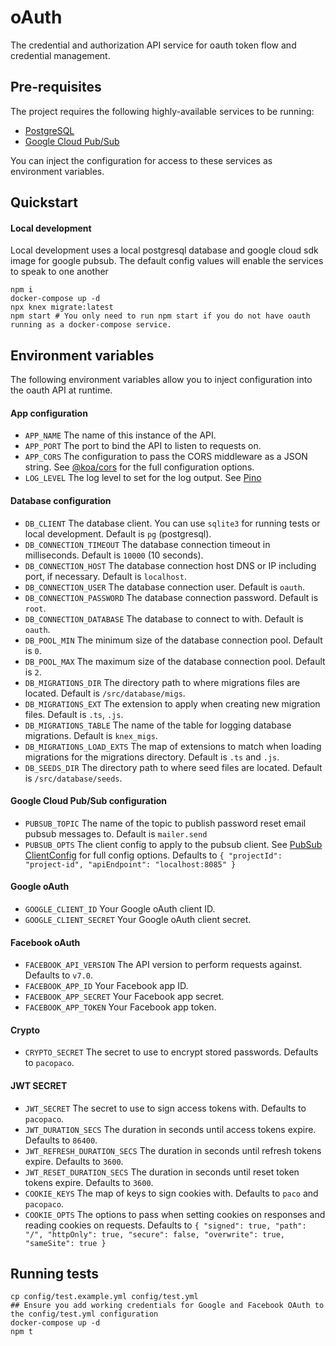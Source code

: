 # oAuth

The credential and authorization API service for oauth token flow and credential management.

## Pre-requisites

The project requires the following highly-available services to be running:

  * [PostgreSQL](https://www.postgresql.org/)
  * [Google Cloud Pub/Sub](https://cloud.google.com/pubsub)

You can inject the configuration for access to these services as environment variables.

## Quickstart

#### Local development

Local development uses a local postgresql database and google cloud sdk image for google pubsub. The default config
values will enable the services to speak to one another

```
npm i
docker-compose up -d
npx knex migrate:latest
npm start # You only need to run npm start if you do not have oauth running as a docker-compose service.
```

## Environment variables

The following environment variables allow you to inject configuration into the oauth API at runtime.

#### App configuration
  * `APP_NAME`
    The name of this instance of the API.
  * `APP_PORT`
    The port to bind the API to listen to requests on.
  * `APP_CORS`
    The configuration to pass the CORS middleware as a JSON string. See [@koa/cors](https://github.com/koajs/cors) for the full configuration options.
  * `LOG_LEVEL`
    The log level to set for the log output. See [Pino](https://github.com/pinojs/pino)

#### Database configuration
  * `DB_CLIENT`
    The database client. You can use `sqlite3` for running tests or local development. Default is `pg` (postgresql).
  * `DB_CONNECTION_TIMEOUT`
    The database connection timeout in milliseconds. Default is `10000` (10 seconds).
  * `DB_CONNECTION_HOST`
    The database connection host DNS or IP including port, if necessary. Default is `localhost`.
  * `DB_CONNECTION_USER`
    The database connection user. Default is `oauth`.
  * `DB_CONNECTION_PASSWORD`
    The database connection password. Default is `root`.
  * `DB_CONNECTION_DATABASE`
    The database to connect to with. Default is `oauth`.
  * `DB_POOL_MIN`
    The minimum size of the database connection pool. Default is `0`.
  * `DB_POOL_MAX`
    The maximum size of the database connection pool. Default is `2`.
  * `DB_MIGRATIONS_DIR`
    The directory path to where migrations files are located. Default is `/src/database/migs`.
  * `DB_MIGRATIONS_EXT`
    The extension to apply when creating new migration files. Default is `.ts`, `.js`.
  * `DB_MIGRATIONS_TABLE`
    The name of the table for logging database migrations. Default is `knex_migs`.
  * `DB_MIGRATIONS_LOAD_EXTS`
    The map of extensions to match when loading migrations for the migrations directory. Default is `.ts` and `.js`.
  * `DB_SEEDS_DIR`
    The directory path to where seed files are located. Default is `/src/database/seeds`.

#### Google Cloud Pub/Sub configuration
  * `PUBSUB_TOPIC`
    The name of the topic to publish password reset email pubsub messages to. Default is `mailer.send`
  * `PUBSUB_OPTS`
    The client config to apply to the pubsub client. See [PubSub ClientConfig](https://googleapis.dev/nodejs/pubsub/latest/global.html#ClientConfig) for full config options. Defaults to `{ "projectId": "project-id", "apiEndpoint": "localhost:8085" }`

#### Google oAuth
  * `GOOGLE_CLIENT_ID`
    Your Google oAuth client ID.
  * `GOOGLE_CLIENT_SECRET`
    Your Google oAuth client secret.

#### Facebook oAuth
  * `FACEBOOK_API_VERSION`
    The API version to perform requests against. Defaults to `v7.0`.
  * `FACEBOOK_APP_ID`
    Your Facebook app ID.
  * `FACEBOOK_APP_SECRET`
    Your Facebook app secret.
  * `FACEBOOK_APP_TOKEN`
    Your Facebook app token.

#### Crypto
  * `CRYPTO_SECRET`
    The secret to use to encrypt stored passwords. Defaults to `pacopaco`.

#### JWT SECRET
  * `JWT_SECRET`
    The secret to use to sign access tokens with. Defaults to `pacopaco`.
  * `JWT_DURATION_SECS`
    The duration in seconds until access tokens expire. Defaults to `86400`.
  * `JWT_REFRESH_DURATION_SECS`
    The duration in seconds until refresh tokens expire. Defaults to `3600`.
  * `JWT_RESET_DURATION_SECS`
    The duration in seconds until reset token tokens expire. Defaults to `3600`.
  * `COOKIE_KEYS`
    The map of keys to sign cookies with. Defaults to `paco` and `pacopaco`.
  * `COOKIE_OPTS`
    The options to pass when setting cookies on responses and reading cookies on requests. Defaults to `{ "signed": true, "path": "/", "httpOnly": true, "secure": false, "overwrite": true, "sameSite": true }`

## Running tests
```
cp config/test.example.yml config/test.yml
## Ensure you add working credentials for Google and Facebook OAuth to the config/test.yml configuration
docker-compose up -d
npm t
```